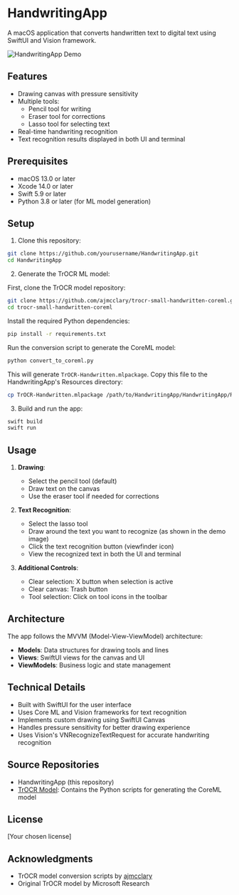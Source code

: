 # HandwritingApp

A macOS application that converts handwritten text to digital text using SwiftUI and Vision framework.

![HandwritingApp Demo](docs/demo.png)

## Features

- Drawing canvas with pressure sensitivity
- Multiple tools:
  - Pencil tool for writing
  - Eraser tool for corrections
  - Lasso tool for selecting text
- Real-time handwriting recognition
- Text recognition results displayed in both UI and terminal

## Prerequisites

- macOS 13.0 or later
- Xcode 14.0 or later
- Swift 5.9 or later
- Python 3.8 or later (for ML model generation)

## Setup

1. Clone this repository:
```bash
git clone https://github.com/yourusername/HandwritingApp.git
cd HandwritingApp
```

2. Generate the TrOCR ML model:

First, clone the TrOCR model repository:
```bash
git clone https://github.com/ajmcclary/trocr-small-handwritten-coreml.git
cd trocr-small-handwritten-coreml
```

Install the required Python dependencies:
```bash
pip install -r requirements.txt
```

Run the conversion script to generate the CoreML model:
```bash
python convert_to_coreml.py
```

This will generate `TrOCR-Handwritten.mlpackage`. Copy this file to the HandwritingApp's Resources directory:
```bash
cp TrOCR-Handwritten.mlpackage /path/to/HandwritingApp/HandwritingApp/Resources/
```

3. Build and run the app:
```bash
swift build
swift run
```

## Usage

1. **Drawing**:
   - Select the pencil tool (default)
   - Draw text on the canvas
   - Use the eraser tool if needed for corrections

2. **Text Recognition**:
   - Select the lasso tool
   - Draw around the text you want to recognize (as shown in the demo image)
   - Click the text recognition button (viewfinder icon)
   - View the recognized text in both the UI and terminal

3. **Additional Controls**:
   - Clear selection: X button when selection is active
   - Clear canvas: Trash button
   - Tool selection: Click on tool icons in the toolbar

## Architecture

The app follows the MVVM (Model-View-ViewModel) architecture:

- **Models**: Data structures for drawing tools and lines
- **Views**: SwiftUI views for the canvas and UI
- **ViewModels**: Business logic and state management

## Technical Details

- Built with SwiftUI for the user interface
- Uses Core ML and Vision frameworks for text recognition
- Implements custom drawing using SwiftUI Canvas
- Handles pressure sensitivity for better drawing experience
- Uses Vision's VNRecognizeTextRequest for accurate handwriting recognition

## Source Repositories

- HandwritingApp (this repository)
- [TrOCR Model](https://github.com/ajmcclary/trocr-small-handwritten-coreml): Contains the Python scripts for generating the CoreML model

## License

[Your chosen license]

## Acknowledgments

- TrOCR model conversion scripts by [ajmcclary](https://github.com/ajmcclary)
- Original TrOCR model by Microsoft Research
